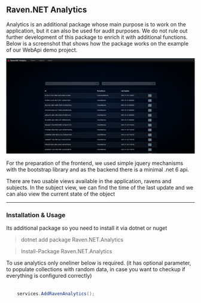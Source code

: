 
## Raven.NET Analytics

Analytics is an additional package whose main purpose is to work on the application, but it can also be used for audit purposes. We do not rule out further development of this package to enrich it with additional functions. Below is a screenshot that shows how the package works on the example of our WebApi demo project.

![image info](./Images/raven_analytics.png)

For the preparation of the frontend, we used simple jquery mechanisms with the bootstrap library and as the backend there is a minimal .net 6 api.

There are two usable views available in the application, ravens and subjects. In the subject view, we can find the time of the last update and we can also view the current state of the object


****
### Installation & Usage

Its additional package so you need to install it via dotnet or nuget

> dotnet add package Raven.NET.Analytics

> Install-Package Raven.NET.Analytics

To use analytics only oneliner below is required. (it has optional parameter, to populate collections with random data, in case you want to checkup if everything is configured correctly)
```c#

    services.AddRavenAnalytics();

```